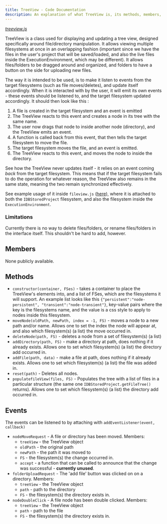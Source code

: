 ```yaml
---
title: TreeView - Code Documentation
description: An explanation of what TreeView is, its methods, members, and events.
---
```


[*treeview.js*](https://github.com/thoth-tech/SplashkitOnline/blob/main/Browser_IDE/treeview.js)

TreeView is a class used for displaying and updating a tree view, designed specifically around file/directory manipulation. It allows viewing multiple filesystems at once in an overlapping fashion (important since we have the files in the user's project that will be saved/loaded, and also the live files inside the ExecutionEnvironment, which may be different). It allows files/folders to be dragged around and organized, and folders to have a button on the side for uploading new files.

The way it is intended to be used, is to make it listen to events from the target filesystems (such as file moves/deletes), and update itself accordingly. When it is interacted with by the user, it will emit its own events - these events should be listened to, and the target filesystem updated accordingly. It should then look like this :
1. A file is created in the target filesystem and an event is emitted
2. The TreeView reacts to this event and creates a node in its tree with the same name.
3. The user now drags that node to inside another node (directory), and the TreeView emits an event.
4. A function is called back from this event, that then tells the target filesystem to move the file.
5. The target filesystem moves the file, and an event is emitted.
6. The TreeView reacts to this event, and moves the node to inside the directory.

See how the TreeView never updates itself - it relies on an event coming _back_ from the target filesystem. This means that if the target filesystem fails to do the operation for whatever reason, the TreeView also remains in the same state, meaning the two remain synchronized effectively.

See example usage of it inside `fileview.js` ([here](https://github.com/thoth-tech/SplashkitOnline/blob/main/Browser_IDE/fileview.js)), where it is attached to both the `IDBStoredProject` filesystem, and also the filesystem inside the `ExecutionEnvironment`.

### Limitations
Currently there is no way to delete files/folders, or rename files/folders in the interface itself. This shouldn't be hard to add, however.

## Members
None publicly available.

## Methods
 - `constructor(container, FSes)` - takes a container to place the TreeView's elements into, and a list of FSes, which are the filesystems it will support. An example list looks like this `{"persistent":"node-persistent", "transient":"node-transient"}`, key-value pairs where the key is the filesystems name, and the value is a css style to apply to nodes inside this filesystem.
 - `moveNode(oldPath, newPath, index = -1, FS)` - moves a node to a new path and/or name. Allows one to set the index the node will appear at, and also which filesystem(s) (a list) the move occurred in.
 - `deleteNode(path, FS)` - deletes a node from a set of filesystem(s) (a list)
 - `addDirectory(path, FS)` - make a directory at path, does nothing if it already exists. Allows one to set which filesystem(s) (a list) the directory add occurred in.
 - `addFile(path, data)` - make a file at path, does nothing if it already exists. Allows one to set which filesystem(s) (a list) the file was added in.
 - `reset(path)` - Deletes all nodes.
 - `populatefileView(files, FS)` - Populates the tree with a list of files in a particular structure (the same one `IDBStoredProject.getFileTree()` returns). Allows one to set which filesystem(s) (a list) the directory add occurred in.

## Events
The events can be listened to by attaching with `addEventListener(event, callback)`
 - `nodeMoveRequest` - A file or directory has been moved.
 Members:
    -  `treeView` - the TreeView object
    -  `oldPath` - the original path
    - `newPath` - the path it was moved to
    - `FS` - the filesystem(s) the change occurred in.
    - `accept` - a function that can be called to announce that the change was successful - **currently unused**.
 - `folderUploadRequest` - The 'add file' button was clicked on on a directory.
 Members:
    -  `treeView` - the TreeView object
    -  `path` - path to the directory
    - `FS` - the filesystem(s) the directory exists in.
 - `nodeDoubleClick` - A file node has been double clicked.
 Members:
    -  `treeView` - the TreeView object
    -  `path` - path to the file
    - `FS` - the filesystem(s) the directory exists in.